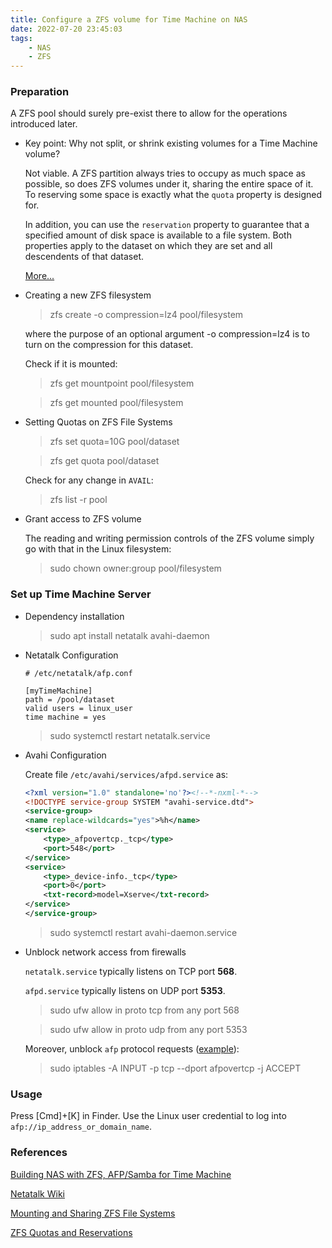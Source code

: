 ```yaml
---
title: Configure a ZFS volume for Time Machine on NAS
date: 2022-07-20 23:45:03
tags:
    - NAS
    - ZFS
---
```


### Preparation

A ZFS pool should surely pre-exist there to allow for the operations introduced later.

- Key point: Why not split, or shrink existing volumes for a Time Machine volume?

    Not viable. A ZFS partition always tries to occupy as much space as possible, so does ZFS volumes under it, sharing the entire space of it. To reserving some space is exactly what the `quota` property is designed for. 

    In addition, you can use the `reservation` property to guarantee that a specified amount of disk space is available to a file system. Both properties apply to the dataset on which they are set and all descendents of that dataset.

    [More...](https://docs.oracle.com/cd/E23823_01/html/819-5461/gazvb.html)

- Creating a new ZFS filesystem

    > zfs create -o compression=lz4 pool/filesystem

    where the purpose of an optional argument -o compression=lz4 is to turn on the compression for this dataset. 

    <!--more-->

    Check if it is mounted:

    > zfs get mountpoint pool/filesystem

    > zfs get mounted pool/filesystem

- Setting Quotas on ZFS File Systems

    > zfs set quota=10G pool/dataset

    > zfs get quota pool/dataset

    Check for any change in `AVAIL`:

    > zfs list -r pool

- Grant access to ZFS volume

    The reading and writing permission controls of the ZFS volume simply go with that in the Linux filesystem:

    > sudo chown owner:group pool/filesystem

### Set up Time Machine Server

- Dependency installation

    > sudo apt install netatalk avahi-daemon

- Netatalk Configuration

    ```
    # /etc/netatalk/afp.conf  

    [myTimeMachine]  
    path = /pool/dataset
    valid users = linux_user 
    time machine = yes  
    ```

    > sudo systemctl restart netatalk.service

- Avahi Configuration

    Create file `/etc/avahi/services/afpd.service` as:
    ```xml
    <?xml version="1.0" standalone='no'?><!--*-nxml-*--> 
    <!DOCTYPE service-group SYSTEM "avahi-service.dtd"> 
    <service-group>  
    <name replace-wildcards="yes">%h</name>   
    <service> 
        <type>_afpovertcp._tcp</type> 
        <port>548</port> 
    </service>   
    <service> 
        <type>_device-info._tcp</type> 
        <port>0</port> 
        <txt-record>model=Xserve</txt-record> 
    </service>   
    </service-group>
    ```

    > sudo systemctl restart avahi-daemon.service

- Unblock network access from firewalls

    `netatalk.service` typically listens on TCP port **568**.

    `afpd.service` typically listens on UDP port **5353**.

    > sudo ufw allow in proto tcp from any port 568

    > sudo ufw allow in proto udp from any port 5353

    Moreover, unblock `afp` protocol requests ([example](https://wiki.archlinux.org/title/Netatalk)):
    > sudo iptables -A INPUT -p tcp --dport afpovertcp -j ACCEPT

### Usage

Press [Cmd]+[K] in Finder. Use the Linux user credential to log into `afp://ip_address_or_domain_name`.

### References

[Building NAS with ZFS, AFP/Samba for Time Machine](https://blog.gwlab.page/building-nas-with-zfs-afp-for-time-machine-d8d67add1980)

[Netatalk Wiki](https://wiki.archlinux.org/title/Netatalk)

[Mounting and Sharing ZFS File Systems](https://docs.oracle.com/cd/E23823_01/html/819-5461/gaynd.html)

[ZFS Quotas and Reservations](https://docs.oracle.com/cd/E23823_01/html/819-5461/gazvb.html)